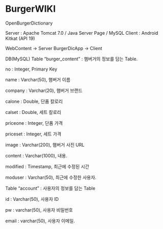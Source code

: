 BurgerWIKI
==========

OpenBurgerDictionary


Server : Apache Tomcat 7.0 / Java Server Page / MySQL
Client : Android Kitkat (API 19)


WebContent -> Server
BurgerDicApp -> Client

DB(MySQL)
Table “burger_content” : 햄버거의 정보를 담는 Table.

no : Integer, Primary Key

name : Varchar(50), 햄버거 이름

company : Varchar(20), 햄버거 브랜드

calone : Double, 단품 칼로리

calset : Double, 세트 칼로리

priceone : Integer, 단품 가격

priceset : Integer, 세트 가격

image : Varchar(200), 햄버거 사진 URL

content : Varchar(1000), 내용.

modified : Timestamp, 최근에 수정된 시간

moduser : Varchar(50), 최근에 수정한 사용자.



Table “account” : 사용자의 정보를 담는 Table

id : Varchar(50), 사용자 ID

pw : varchar(50), 사용자 비밀번호

email : varchar(50), 사용자 이메일.
